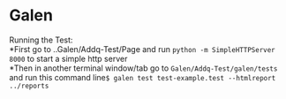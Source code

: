 # Galen

Running the Test:<br>
*First go to ..Galen/Addq-Test/Page and run ``python -m SimpleHTTPServer 8000`` to start a simple http server<br>
*Then in another terminal window/tab go to ``Galen/Addq-Test/galen/tests``<br> 
and run this command line``$ galen test test-example.test --htmlreport ../reports`` 
